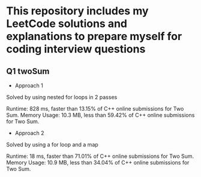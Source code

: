 # This repository includes my LeetCode solutions and explanations to prepare myself for coding interview questions

## Q1 twoSum

- Approach 1

Solved by using nested for loops in 2 passes

Runtime: 828 ms, faster than 13.15% of C++ online submissions for Two Sum.
Memory Usage: 10.3 MB, less than 59.42% of C++ online submissions for Two Sum.
- Approach 2 

Solved by using a for loop and a map 

Runtime: 18 ms, faster than 71.01% of C++ online submissions for Two Sum.
Memory Usage: 10.9 MB, less than 34.04% of C++ online submissions for Two Sum.
